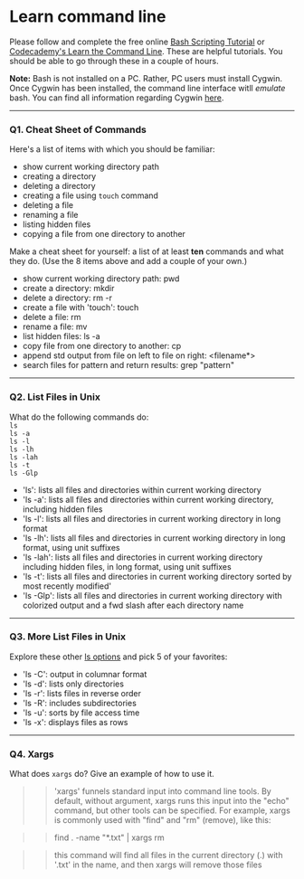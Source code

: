 # Learn command line

Please follow and complete the free online [Bash Scripting Tutorial](https://ryanstutorials.net/bash-scripting-tutorial/) or [Codecademy's Learn the Command Line](https://www.codecademy.com/learn/learn-the-command-line). These are helpful tutorials. You should be able to go through these in a couple of hours.

**Note:** Bash is not installed on a PC. Rather, PC users must install Cygwin. Once Cygwin has been installed, the command line interface witll _emulate_ bash. You can find all information regarding Cygwin [here](https://www.cygwin.com/).

---

### Q1.  Cheat Sheet of Commands  

Here's a list of items with which you should be familiar:  
* show current working directory path
* creating a directory
* deleting a directory
* creating a file using `touch` command
* deleting a file
* renaming a file
* listing hidden files
* copying a file from one directory to another

Make a cheat sheet for yourself: a list of at least **ten** commands and what they do.  (Use the 8 items above and add a couple of your own.)  

* show current working directory path: pwd
* create a directory: mkdir
* delete a directory: rm -r
* create a file with 'touch': touch <filename>
* delete a file: rm <filename>
* rename a file: mv <oldname> <newname>
* list hidden files: ls -a
* copy file from one directory to another: cp <filename> <directory/>
* append std output from file on left to file on right: <filename*> <filename>
* search files for pattern and return results: grep "pattern" <filename>

---

### Q2.  List Files in Unix   

What do the following commands do:  
`ls`  
`ls -a`  
`ls -l`  
`ls -lh`  
`ls -lah`  
`ls -t`  
`ls -Glp`  

* 'ls': lists all files and directories within current working directory
* 'ls -a': lists all files and directories within current working directory, including hidden files
* 'ls -l': lists all files and directories in current working directory in long format
* 'ls -lh': lists all files and directories in current working directory in long format, using unit suffixes
* 'ls -lah': lists all files and directories in current working directory including hidden files, in long format, using unit suffixes
* 'ls -t': lists all files and directories in current working directory sorted by most recently modified'
* 'ls -Glp': lists all files and directories in current working directory with colorized output and a fwd slash after each directory name  

---

### Q3.  More List Files in Unix  

Explore these other [ls options](http://www.techonthenet.com/unix/basic/ls.php) and pick 5 of your favorites:

* 'ls -C': output in columnar format
* 'ls -d': lists only directories
* 'ls -r': lists files in reverse order
* 'ls -R': includes subdirectories
* 'ls -u': sorts by file access time
* 'ls -x': displays files as rows

---

### Q4.  Xargs   

What does `xargs` do? Give an example of how to use it.

> > 'xargs' funnels standard input into command line tools. By default, without argument, xargs runs this input into the "echo" command, but other tools can be specified. For example, xargs is commonly used with "find" and "rm" (remove), like this:

> > find . -name "*.txt" | xargs rm

> > this command will find all files in the current directory (.) with '.txt' in the name, and then xargs will remove those files

 

